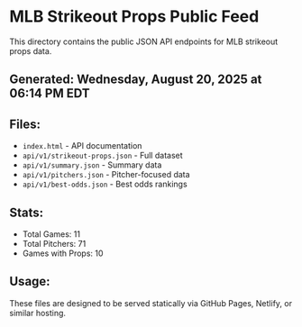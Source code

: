# MLB Strikeout Props Public Feed

This directory contains the public JSON API endpoints for MLB strikeout props data.

## Generated: Wednesday, August 20, 2025 at 06:14 PM EDT

## Files:
- `index.html` - API documentation
- `api/v1/strikeout-props.json` - Full dataset
- `api/v1/summary.json` - Summary data
- `api/v1/pitchers.json` - Pitcher-focused data  
- `api/v1/best-odds.json` - Best odds rankings

## Stats:
- Total Games: 11
- Total Pitchers: 71
- Games with Props: 10

## Usage:
These files are designed to be served statically via GitHub Pages, Netlify, or similar hosting.

